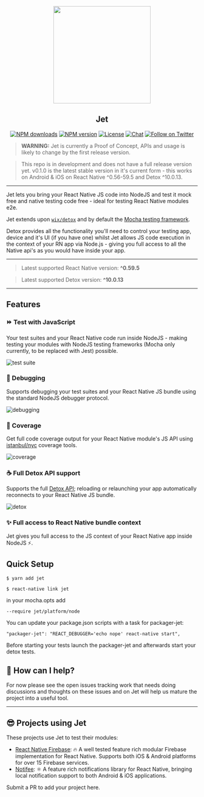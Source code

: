 <p align="center">
  <a href="https://invertase.io">
    <img height="256" src="https://static.invertase.io/assets/jet.png"><br/>
  </a>
  <h2 align="center">Jet</h2>
</p>

<p align="center">
  <a href="https://www.npmjs.com/package/jet"><img src="https://img.shields.io/npm/dm/jet.svg?style=flat-square" alt="NPM downloads"></a>
  <a href="https://www.npmjs.com/package/jet"><img src="https://img.shields.io/npm/v/jet.svg?style=flat-square" alt="NPM version"></a>
  <a href="/LICENSE"><img src="https://img.shields.io/npm/l/jet.svg?style=flat-square" alt="License"></a>
  <a href="https://discord.gg/C9aK28N"><img src="https://img.shields.io/discord/295953187817521152.svg?logo=discord&style=flat-square&colorA=7289da&label=discord" alt="Chat"></a>
  <a href="https://twitter.com/invertaseio"><img src="https://img.shields.io/twitter/follow/invertaseio.svg?style=social&label=Follow" alt="Follow on Twitter"></a>
</p>

> **WARNING:** Jet is currently a Proof of Concept, APIs and usage is likely to change by the first release version.

> This repo is in development and does not have a full release version yet. v0.1.0 is the latest stable version in it's current form - this works on Android & iOS on React Native ^0.56-59.5 and Detox ^10.0.13.
----

Jet lets you bring your React Native JS code into NodeJS and test it mock free and native testing code free - ideal for testing React Native modules e2e.

Jet extends upon [`wix/detox`](https://github.com/wix/detox) and by default the [Mocha testing framework](https://mochajs.org/).

Detox provides all the functionality you'll need to control your testing app, device and it's UI (if you have one) whilst Jet allows JS code execution in the context of your RN app via Node.js - giving you full access to all the Native api's as you would have inside your app.

----

> Latest supported React Native version: **^0.59.5**

> Latest supported Detox version: **^10.0.13**

----

## Features

### ⏩ Test with JavaScript 

Your test suites and your React Native code run inside NodeJS - making testing your modules with NodeJS testing frameworks (Mocha only currently, to be replaced with Jest) possible.

![test suite](https://static.invertase.io/assets/jet/tests-1.gif)


### 🐞 Debugging

Supports debugging your test suites and your React Native JS bundle using the standard NodeJS debugger protocol.

![debugging](https://static.invertase.io/assets/jet/debugging.gif)


### 💯 Coverage

Get full code coverage output for your React Native module's JS API using [istanbul/nyc](https://github.com/istanbuljs/nyc) coverage tools.

![coverage](https://static.invertase.io/assets/jet/coverage.png)


### ☕️ Full Detox API support

Supports the full [Detox API](https://github.com/wix/detox/blob/master/docs/README.md#api-reference); reloading or relaunching your app automatically reconnects to your React Native JS bundle.

![detox](https://static.invertase.io/assets/jet/detox.png)


### ✨ Full access to React Native bundle context

Jet gives you full access to the JS context of your React Native app inside NodeJS ⚡️. 

## Quick Setup

```
$ yarn add jet
```

```
$ react-native link jet
```

in your mocha.opts add

```
--require jet/platform/node
```

You can update your package.json scripts with a task for packager-jet:
```
"packager-jet": "REACT_DEBUGGER='echo nope' react-native start",
```

Before starting your tests launch the packager-jet and afterwards start your detox tests.

## 💛 How can I help?

For now please see the open issues tracking work that needs doing discussions and thoughts on these issues and on Jet will help us mature the project into a useful tool.

----

## 😎 Projects using Jet

These projects use Jet to test their modules:

- [React Native Firebase](https://github.com/invertase/react-native-firebase): 🔥 A well tested feature rich modular Firebase implementation for React Native. Supports both iOS & Android platforms for over 15 Firebase services.
- [Notifee](https://github.com/invertase/notifee): ⚛️ A feature rich notifications library for React Native, bringing local notification support to both Android & iOS applications.

Submit a PR to add your project here.
